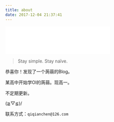 ```yaml
---
title: about
date: 2017-12-04 21:37:41
---
```


<iframe frameborder="no" border="0" marginwidth="0" marginheight="0" width=330 height=86 src="//music.163.com/outchain/player?type=2&id=429460239&auto=0&height=66"></iframe>

> Stay simple. Stay naïve.

恭喜你！发现了一个蒟蒻的Blog。

某高中开始学OI的蒟蒻。现高一。

不定期更新。

\(≧▽≦)/

联系方式：`qiqianchen@126.com`
